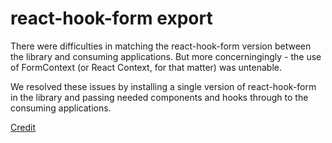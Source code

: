 # react-hook-form export

There were difficulties in matching the react-hook-form version between the library and consuming applications. But more concerningingly - the use of FormContext (or React Context, for that matter) was untenable.

We resolved these issues by installing a single version of react-hook-form in the library and passing needed components and hooks through to the consuming applications.

[Credit](https://github.com/orgs/react-hook-form/discussions/3894#discussioncomment-6966640)
